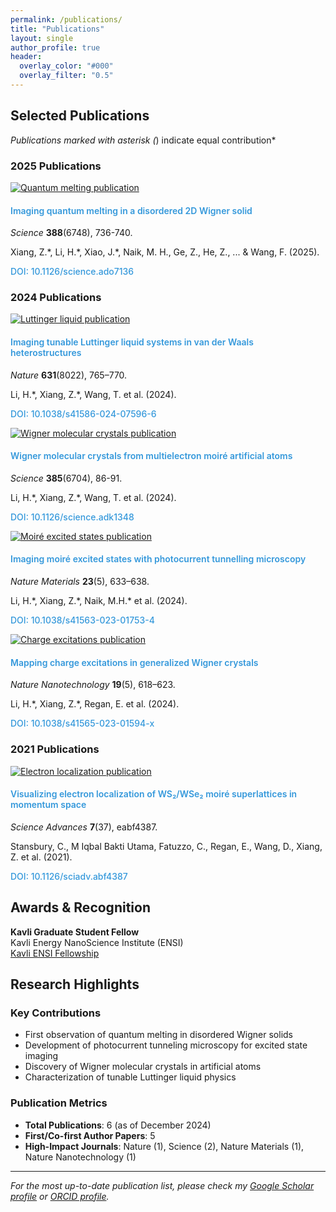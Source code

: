 ```yaml
---
permalink: /publications/
title: "Publications"
layout: single
author_profile: true
header:
  overlay_color: "#000"
  overlay_filter: "0.5"
---
```


<style>
/* Make all links on publications page use blue color without underline */
.publications-page a,
.page__content a {
  color: #3498db !important;
  text-decoration: none !important;
}

.publications-page a:hover,
.page__content a:hover {
  color: #2980b9 !important;
  text-decoration: none !important;
}

.publications-page a:visited,
.page__content a:visited {
  color: #3498db !important;
}

/* Ensure publication title links maintain proper styling */
.publication-content h4 a {
  color: #3498db !important;
  text-decoration: none !important;
  font-weight: 600 !important;
}

.publication-content h4 a:hover {
  color: #2980b9 !important;
  text-decoration: none !important;
}

/* DOI links styling */
.doi-link a {
  color: #3498db !important;
  text-decoration: none !important;
  font-weight: 500 !important;
}

.doi-link a:hover {
  color: #2980b9 !important;
  text-decoration: none !important;
}
</style>

## Selected Publications

*Publications marked with asterisk (*) indicate equal contribution*

### 2025 Publications

<div class="publication-item">
  <div class="publication-image">
    <a href="https://www.science.org/doi/full/10.1126/science.ado7136">
      <img src="/assets/images/publications/quantum-melting-placeholder.jpg" alt="Quantum melting publication" />
    </a>
  </div>
  <div class="publication-content">
    <h4><a href="https://www.science.org/doi/full/10.1126/science.ado7136">Imaging quantum melting in a disordered 2D Wigner solid</a></h4>
    <p class="journal-info"><em>Science</em> <strong>388</strong>(6748), 736-740.</p>
    <p class="authors">Xiang, Z.*, Li, H.*, Xiao, J.*, Naik, M. H., Ge, Z., He, Z., ... & Wang, F. (2025).</p>
    <p class="doi-link"><a href="https://www.science.org/doi/full/10.1126/science.ado7136">DOI: 10.1126/science.ado7136</a></p>
  </div>
</div>

### 2024 Publications

<div class="publication-item">
  <div class="publication-image">
    <a href="https://www.nature.com/articles/s41586-024-07596-6">
      <img src="/assets/images/publications/luttinger-liquid-placeholder.webp" alt="Luttinger liquid publication" />
    </a>
  </div>
  <div class="publication-content">
    <h4><a href="https://www.nature.com/articles/s41586-024-07596-6">Imaging tunable Luttinger liquid systems in van der Waals heterostructures</a></h4>
    <p class="journal-info"><em>Nature</em> <strong>631</strong>(8022), 765–770.</p>
    <p class="authors">Li, H.*, Xiang, Z.*, Wang, T. et al. (2024).</p>
    <p class="doi-link"><a href="https://www.nature.com/articles/s41586-024-07596-6">DOI: 10.1038/s41586-024-07596-6</a></p>
  </div>
</div>

<div class="publication-item">
  <div class="publication-image">
    <a href="https://www.science.org/doi/full/10.1126/science.adk1348">
      <img src="/assets/images/publications/wigner-molecular-placeholder.jpg" alt="Wigner molecular crystals publication" />
    </a>
  </div>
  <div class="publication-content">
    <h4><a href="https://www.science.org/doi/full/10.1126/science.adk1348">Wigner molecular crystals from multielectron moiré artificial atoms</a></h4>
    <p class="journal-info"><em>Science</em> <strong>385</strong>(6704), 86-91.</p>
    <p class="authors">Li, H.*, Xiang, Z.*, Wang, T. et al. (2024).</p>
    <p class="doi-link"><a href="https://www.science.org/doi/full/10.1126/science.adk1348">DOI: 10.1126/science.adk1348</a></p>
  </div>
</div>

<div class="publication-item">
  <div class="publication-image">
    <a href="https://www.nature.com/articles/s41563-023-01753-4">
      <img src="/assets/images/publications/moire-excited-states-placeholder.webp" alt="Moiré excited states publication" />
    </a>
  </div>
  <div class="publication-content">
    <h4><a href="https://www.nature.com/articles/s41563-023-01753-4">Imaging moiré excited states with photocurrent tunnelling microscopy</a></h4>
    <p class="journal-info"><em>Nature Materials</em> <strong>23</strong>(5), 633–638.</p>
    <p class="authors">Li, H.*, Xiang, Z.*, Naik, M.H.* et al. (2024).</p>
    <p class="doi-link"><a href="https://www.nature.com/articles/s41563-023-01753-4">DOI: 10.1038/s41563-023-01753-4</a></p>
  </div>
</div>

<div class="publication-item">
  <div class="publication-image">
    <a href="https://www.nature.com/articles/s41565-023-01594-x">
      <img src="/assets/images/publications/charge-excitations-placeholder.webp" alt="Charge excitations publication" />
    </a>
  </div>
  <div class="publication-content">
    <h4><a href="https://www.nature.com/articles/s41565-023-01594-x">Mapping charge excitations in generalized Wigner crystals</a></h4>
    <p class="journal-info"><em>Nature Nanotechnology</em> <strong>19</strong>(5), 618–623.</p>
    <p class="authors">Li, H.*, Xiang, Z.*, Regan, E. et al. (2024).</p>
    <p class="doi-link"><a href="https://www.nature.com/articles/s41565-023-01594-x">DOI: 10.1038/s41565-023-01594-x</a></p>
  </div>
</div>

### 2021 Publications

<div class="publication-item">
  <div class="publication-image">
    <a href="https://www.science.org/doi/full/10.1126/sciadv.abf4387">
      <img src="/assets/images/publications/electron-localization-placeholder.jpg" alt="Electron localization publication" />
    </a>
  </div>
  <div class="publication-content">
    <h4><a href="https://www.science.org/doi/full/10.1126/sciadv.abf4387">Visualizing electron localization of WS₂/WSe₂ moiré superlattices in momentum space</a></h4>
    <p class="journal-info"><em>Science Advances</em> <strong>7</strong>(37), eabf4387.</p>
    <p class="authors">Stansbury, C., M Iqbal Bakti Utama, Fatuzzo, C., Regan, E., Wang, D., Xiang, Z. et al. (2021).</p>
    <p class="doi-link"><a href="https://www.science.org/doi/full/10.1126/sciadv.abf4387">DOI: 10.1126/sciadv.abf4387</a></p>
  </div>
</div>

## Awards & Recognition

**Kavli Graduate Student Fellow**  
Kavli Energy NanoScience Institute (ENSI)  
[Kavli ENSI Fellowship](https://kavli.berkeley.edu/ziyu-xiang)

## Research Highlights

### Key Contributions

- First observation of quantum melting in disordered Wigner solids
- Development of photocurrent tunneling microscopy for excited state imaging
- Discovery of Wigner molecular crystals in artificial atoms
- Characterization of tunable Luttinger liquid physics

### Publication Metrics

- **Total Publications**: 6 (as of December 2024)
- **First/Co-first Author Papers**: 5
- **High-Impact Journals**: Nature (1), Science (2), Nature Materials (1), Nature Nanotechnology (1)

---

*For the most up-to-date publication list, please check my [Google Scholar profile](https://scholar.google.com/citations?user=-bXvJDMAAAAJ&hl=en) or [ORCID profile](https://orcid.org/0000-0002-3954-7631).*